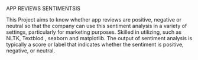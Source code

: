 APP REVIEWS SENTIMENTSIS

This Project aims to know whether app reviews are positive, negative or neutral so that the company can use this sentiment analysis in a variety of settings, particularly for marketing purposes.
Skilled in utilizing, such as NLTK, Textblod , seaborn and matplotlib. 
The output of sentiment analysis is typically a score or label that indicates whether the sentiment is positive, negative, or neutral.

